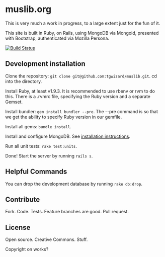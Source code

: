 # muslib.org

This is very much a work in progress, to a large extent just for the fun of it.

This site is built in Ruby, on Rails, using MongoDB via Mongoid, presented with
Bootstrap, authenticated via Mozilla Persona.

[![Build Status](https://travis-ci.org/tgwizard/muslib.png)](https://travis-ci.org/tgwizard/muslib)


## Development installation

Clone the repository: `git clone git@github.com:tgwizard/muslib.git`. cd
into the directory.

Install Ruby, at least v1.9.3. It is recommended to use rbenv or rvm to do
this. There is a .rvmrc file, specifying the Ruby version and a separate
Gemset.

Install bundler: `gem install bundler --pre`. The --pre command is so that we
get the ability to specify Ruby version in our gemfile.

Install all gems: `bundle install`.

Install and configure MongoDB. See [installation
instructions](http://www.mongodb.org/display/DOCS/Quickstart).

Run all unit tests: `rake test:units`.

Done! Start the server by running `rails s`.


## Helpful Commands

You can drop the development database by running `rake db:drop`.


## Contribute

Fork. Code. Tests. Feature branches are good. Pull request.


## License

Open source. Creative Commons. Stuff.

Copyright on works?

